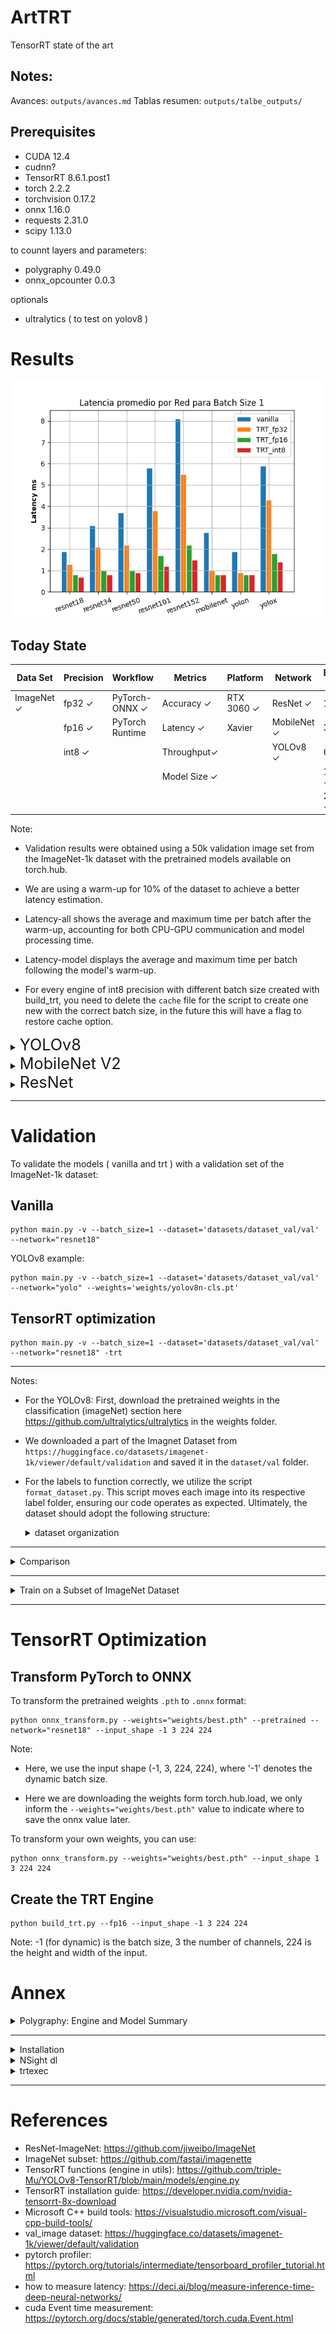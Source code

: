 # ArtTRT
TensorRT state of the art

## Notes:

Avances: `outputs/avances.md`
Tablas resumen: `outputs/talbe_outputs/`

## Prerequisites

* CUDA 12.4
* cudnn?
* TensorRT 8.6.1.post1
* torch 2.2.2
* torchvision 0.17.2
* onnx 1.16.0
* requests 2.31.0
* scipy 1.13.0

to counnt layers and parameters:

* polygraphy 0.49.0
* onnx_opcounter 0.0.3

optionals

* ultralytics ( to test on yolov8 )

# Results

![Device part.](/outputs/img_readme/inference_time_bar_all.png)

## Today State

| Data Set           | Precision    | Workflow             | Metrics            | Platform          | Network           | Batch Size |
|--------------------|--------------|----------------------|--------------------|-------------------|-------------------|------------|
| ImageNet &#x2713;  | fp32 &#x2713;| PyTorch-ONNX &#x2713;| Accuracy &#x2713;  | RTX 3060 &#x2713; | ResNet &#x2713;   | 1 &#x2713; |
|                    | fp16 &#x2713;| PyTorch Runtime      | Latency  &#x2713;  | Xavier            | MobileNet &#x2713;|32  &#x2713;|
|                    | int8 &#x2713;|                      | Throughput&#x2713; |                   | YOLOv8 &#x2713;   | 64 &#x2713;|
|                    |              |                      | Model Size &#x2713;|                   |                   |128 &#x2713;|
|                    |              |                      |                    |                   |                   |256 &#x2713;|

Note: 

* Validation results were obtained using a 50k validation image set from the ImageNet-1k dataset with the pretrained models available on torch.hub.

* We are using a warm-up for 10% of the dataset to achieve a better latency estimation.

* Latency-all shows the average and maximum time per batch after the warm-up, accounting for both CPU-GPU communication and model processing time.

* Latency-model displays the average and maximum time per batch following the model's warm-up.

* For every engine of int8 precision with different batch size created with build_trt, you need to delete the `cache` file for the script to create one new with the correct batch size, in the future this will have a flag to restore cache option.

<details><summary><span style="font-size:1.8em;">YOLOv8</span></summary>

### Reference results
Results from the ultralyric github page https://github.com/ultralytics/ultralytics

<details><summary> YOLOv8n-cls </summary>

### Batch Size 1

|  Model          |Latency-all (ms)|Latency-model (ms)|size (MB)  | accuracy (Prec@1) (%)|accuracy (Prec@5) (%)| # layers  | # parameters|
|-----------------|----------------|------------------|-----------|----------------------|---------------------|-----------|-------------|
| Vanilla         |   1.9 / 10.2   |  1.5 / 9.7       | 5.3       | 65.96                | 86.55               | 332       | 2715880     |
| TRT fp32        |     0.9 / 2.6  |  0.5 / 1.7       | 12.8      | 65.96                | 86.56               |81         | 2711472     |
| TRT fp16        |    0.8 / 5.3   |  0.4 / 4.8       |   6.2     | 65.96                | 86.55               |59         | 2711472     |
| TRT int8        |    0.8 / 3.3   |  0.3 / 2.7       | 5.3       | 63.38                | 84.63               |51         | 2711472     |

</details>


<details><summary> YOLOv8x-cls </summary>

### Batch Size 1

|  Model          |Latency-all (ms)|Latency-model (ms)|size (MB)  | accuracy (Prec@1) (%)|accuracy (Prec@5) (%)|
|-----------------|----------------|------------------|-----------|----------------------|---------------------|
| Vanilla         |   5.9 / 13.4   |  5.5 / 12.1      | 109.7     | 78.66                | 94.29               |
| TRT fp32        |    4.3 / 9.2   |  3.9 / 7.0       | 264.0     | 78.65                | 94.28               |
| TRT fp16        |   1.8 / 3.8    |  1.3 / 2.6       | 111.7     | 78.66                | 94.29               |
| TRT int8        |     1.4 / 4.7  |  1.0 / 4.2       | 59.6      | 77.38                | 93.70               |

</details>

</details>

<details><summary><span style="font-size:1.8em;">MobileNet V2</span></summary>

### Batch Size 1

|  Model          |Latency-all (ms)|Latency-model (ms)|size (MB)  | accuracy (Prec@1) (%)|accuracy (Prec@5) (%)|
|-----------------|----------------|------------------|-----------|----------------------|---------------------|
| Vanilla         |   2.8 / 11.5   |   2.3 / 11.0     | 13.6      | 72.02                | 90.63               |
| TRT fp32        |    1.0 / 2.5   |  0.5 / 1.6       | 14.1      | 72.02                | 90.62               |
| TRT fp16        |    0.8 / 4.1   |  0.4 / 3.6       | 8.5       | 71.99                | 90.62               |
| TRT int8        |    0.8 / 2.2   |  0.4 / 1.7       | 5.9       | 71.44                | 90.38               |

</details>

<details><summary><span style="font-size:1.8em;">ResNet</span></summary>

<details><summary> ResNet18 </summary>

### Inference Throughput
![Throughput stats.](/outputs/img_readme/inference_throughput_vs_batch_size_resnet18.png)


### GPU memory usage and SM Utilization over time
256 Vanilla            |  256 fp16 TRT
:-------------------------:|:-------------------------:
![](/outputs/img_readme/gpu_metrics_resnet18_256_vanilla.png)|![](/outputs/img_readme/gpu_metrics_resnet18_256_trt.png)


<details><summary>  Comparisons of ResNet18 Vanilla vs TRT Results </summary> 

* With relative tolearance of 1e-3 over 5k random inputs

| Vanilla VS | equality (%) |
|------------|--------------|
| TRT fp32   | 71.09        |
| TRT fp16   | 20.73        |
| TRT int8   |  1.12        |

*  TOP 10 MAE Error and disagriment % Comparison (over 5k examples)

|  Rank  | MAE / Disg  fp32 | MAE / Disg  fp16 | MAE / Disg  int8 |
|--------|------------------|------------------|------------------|
|      1 | 0.0017 / 0.06    | 0.0089 / 0.32    | 0.1062 / 6.18    |
|      2 | 0.0008 / 0.46    | 0.0043 / 1.94    | 0.0933 / 29.50   |
|      3 | 0.0011 / 0.72    | 0.0046 / 3.30    | 0.0899 / 48.56   |
|      4 | 0.0011 / 0.50    | 0.0045 / 2.96    | 0.0821 / 50.18   |
|      5 | 0.0012 / 0.24    | 0.0048 / 1.62    | 0.0811 / 37.58   |
|      6 | 0.0012 / 0.44    | 0.0044 / 2.40    | 0.0774 / 35.06   |
|      7 | 0.0012 / 0.90    | 0.0042 / 4.90    | 0.0742 / 53.38   |
|      8 | 0.0012 / 1.26    | 0.0043 / 5.98    | 0.0727 / 60.18   |
|      9 | 0.0014 / 1.26    | 0.0045 / 6.72    | 0.0738 / 62.36   |
|     10 | 0.0015 / 1.30    | 0.0047 / 7.58    | 0.0734 / 64.96   |


</details>

### Batch Size 1

|  Model          |Latency-all (ms)|Latency-model (ms)|size (MB)  | accuracy (Prec@1) (%)|accuracy (Prec@5) (%)| # layers | # parameters |
|-----------------|----------------|------------------|-----------|----------------------|---------------------|----------|--------------|
| Vanilla         |     1.9 / 11.8 |  1.5 / 10.4      | 44.7      | 69.76                | 89.08               |53        |11684712      |
| TRT fp32        |     1.3 / 4.7  |  0.9 / 4.2       | 67.9      | 69.76                | 89.08               |28        |11678912      |
| TRT fp16        |  0.8 / 27.9    |  0.4 / 27.5      | 25.0      | 69.77                | 89.09               |27        |11678912      |
| TRT int8        |   0.7 / 9.4    |  0.3 / 8.8       | 13.3      | 69.56                | 88.91               |25        |11669504      |

### Batch Size 32

|  Model          |Latency-all (ms)|Latency-model (ms)|size (MB)  | accuracy (Prec@1) (%)|accuracy (Prec@5) (%)|
|-----------------|----------------|------------------|-----------|----------------------|---------------------|
| Vanilla         | 26.0 / 38.0    | 19.3 / 26.1      | 44.7      | 69.77                | 89.09               |
| TRT fp32        | 19.1 / 55.0    | 12.4 / 46.6      | 46.1      | 69.76                | 89.09               |
| TRT fp16        | 10.7 / 13.7    |  4.1 / 5.1       | 23.8      | 69.78                | 89.07               |
| TRT int8        |  8.3 / 10.1    |  1.8 / 2.5       | 12.5      | 69.51                | 88.98               |

### Batch Size 64

|  Model          |Latency-all (ms)|Latency-model (ms)|size (MB)  | accuracy (Prec@1) (%)|accuracy (Prec@5) (%)|
|-----------------|----------------|------------------|-----------|----------------------|---------------------|
| Vanilla         | 48.1 / 52.5    | 35.3 / 40.0      | 44.7      | 69.77                | 89.08               |
| TRT fp32        | 34.8 / 42.1    | 22.0 / 29.5      | 46.1      | 69.76                | 89.09               |
| TRT fp16        | 20.3 / 22.7    |  7.6 / 9.5       | 23.8      | 69.78                | 89.07               |
| TT int8         | 15.8 / 20.0    |  3.2 / 4.5       | 12.4      | 69.60                | 88.99               |

### Batch Size 128

|  Model          |Latency-all (ms)|Latency-model (ms)|size (MB)  | accuracy (Prec@1) (%)|accuracy (Prec@5) (%)|
|-----------------|----------------|------------------|-----------|----------------------|---------------------|
| Vanilla         | 89.2 / 94.0    | 64.5 / 69.7      | 44.7      | 69.80                | 89.10               |
| TRT fp32        | 66.9 / 70.5    | 41.9 / 43.9      | 46.1      | 69.79                | 89.11               |
| TRT fp16        | 38.3 / 40.9    | 13.6 / 15.6      | 23.8      | 69.81                | 89.09               |
| TRT int8        | 30.3 / 32.1    |  5.8 / 6.2       | 12.4      | 69.56                | 89.04               |

### Batch Size 256

|  Model          |Latency-all (ms)|Latency-model (ms)|size (MB)  | accuracy (Prec@1) (%)|accuracy (Prec@5) (%)|
|-----------------|----------------|------------------|-----------|----------------------|---------------------|
| Vanilla         | 177.5 / 181.6  | 128.5 / 133.0    | 44.7      | 69.80                | 89.10               |
| TRT fp32        | 133.2 / 135.7  | 84.3 / 86.1      | 46.1      | 69.79                | 89.11               |
| TRT fp16        | 75.7 / 79.0    | 26.0 / 27.5      | 23.8      | 69.81                | 89.09               |

</details>

<details><summary> ResNet34 </summary>

### Batch Size 1

|  Model          |Latency-all (ms)|Latency-model (ms)|size (MB)  | accuracy (Prec@1) (%)|accuracy (Prec@5) (%)|
|-----------------|----------------|------------------|-----------|----------------------|---------------------|
| Vanilla         |    3.1 / 7.2   |  2.1 / 6.3       |87.3       |73.29                 |91.52                |
| TRT fp32        |    2.1 / 7.5   |  1.7 / 3.5       |134.5      |73.29                 |91.52                |
| TRT fp16        |    1.0 / 3.9   |  0.6 / 3.3       |46.5       |73.30                 |91.54                |
| TRT int8        |    0.8 / 6.6   |  0.4 / 6.0       |24.4       |73.23                 |91.40                |

</details>

<details><summary> ResNet50 </summary>

### Inference Throughput
![Device part.](/outputs/img_readme/inference_throughput_vs_batch_size_resnet50.png)

### GPU memory usage and SM Utilization over time
256 Vanilla            |  256 fp16 TRT
:-------------------------:|:-------------------------:
![](/outputs/img_readme/gpu_metrics_resnet50_256_vanilla.png)|![](/outputs/img_readme/gpu_metrics_resnet50_256_trt.png)

<details><summary>  Comparisons of ResNet50 Vanilla vs TRT Results </summary> 

* With relative tolearance of 1e-3 over 5k random inputs

| Vanilla VS | equality (%) |
|------------|--------------|
| TRT fp32 | 28.56 |
| TRT fp16 | 26.34 |
| TRT int8 | 0.08 |

*  TOP 10 MAE Error and disagriment % Comparison (over 5k examples)

|  Rank  | MAE / Disg  fp32 | MAE / Disg  fp16 | MAE / Disg  int8 |
|--------|------------------|------------------|------------------|
|      1 | 0.0045 / 0.02    | 0.0040 / 0.00    | 0.8008 / 99.86   |
|      2 | 0.0026 / 1.10    | 0.0036 / 1.82    | 1.1365 / 72.62   |
|      3 | 0.0028 / 1.88    | 0.0039 / 2.36    | 0.8114 / 91.20   |
|      4 | 0.0043 / 1.90    | 0.0038 / 1.26    | 0.8880 / 99.94   |
|      5 | 0.0043 / 3.04    | 0.0037 / 2.30    | 1.0260 / 99.02   |
|      6 | 0.0037 / 4.76    | 0.0035 / 3.96    | 1.0319 / 94.86   |
|      7 | 0.0038 / 5.44    | 0.0036 / 5.00    | 1.0555 / 94.26   |
|      8 | 0.0035 / 3.58    | 0.0035 / 3.68    | 1.0912 / 92.94   |
|      9 | 0.0030 / 3.32    | 0.0036 / 3.44    | 1.1738 / 97.36   |
|     10 | 0.0026 / 3.92    | 0.0037 / 3.96    | 1.1026 / 98.68   |

</details>

### Batch Size 1

|  Model          |Latency-all (ms)|Latency-model (ms)|size (MB)  | accuracy (Prec@1) (%)|accuracy (Prec@5) (%)| #layers | #parameters |
|-----------------|----------------|------------------|-----------|----------------------|---------------------|---------|-------------|
| Vanilla         |   3.7 / 16.7   |  2.8 / 16.3      |102.5      |80.34                 |95.12                |126      | 25530472    |
| TRT fp32        |   2.2 / 4.2    |  1.9 / 3.8       |113.2      |80.34                 |95.13                |79       | 25502912    |
| TRT fp16        |   1.0 / 1.1    |  0.8 / 3.1       |53.2       |80.34                 |95.13                |60       | 25502912    |
| TRT int8        |  0.9 / 2.3     |  0.5 / 1.8       |29.3       |78.57                 |94.94                |58       | 25493504    |

### Batch Size 32

|  Model          |Latency-all (ms)|Latency-model (ms)|size (MB)  | accuracy (Prec@1) (%)|accuracy (Prec@5) (%)|
|-----------------|----------------|------------------|-----------|----------------------|---------------------|
| Vanilla         | 62.1 / 83.2    | 55.7 / 76.6      | 97.8      | 80.35                | 95.13               |
| TRT fp32        | 34.3 / 44.1    | 27.7 / 36.3      | 99.7      | 80.35                | 95.13               |
| TRT fp16        | 17.2 / 29.1    | 10.4 / 14.3      | 51.0      | 80.38                | 95.14               |
| TRT int8        | 11.6 / 15.4    |  4.8 / 7.0       | 27.1      | 78.58                | 94.96               |

### Batch Size 64

|  Model          |Latency-all (ms)|Latency-model (ms)|size (MB)  | accuracy (Prec@1) (%)|accuracy (Prec@5) (%)|
|-----------------|----------------|------------------|-----------|----------------------|---------------------|
| Vanilla         | 123.7 / 164.0  | 110.8 / 150.1    | 97.8      | 80.35                | 95.13               |
| TRT fp32        | 67.0 / 81.0    | 54.1 / 66.0      | 99.7      | 80.35                | 95.13               |
| TRT fp16        | 32.5 / 43.7    | 19.4 / 25.8      | 51.0      | 80.38                | 95.14               |
| TRT int8        | 21.4 / 33.8    |  8.6 / 12.2      | 27.1      | 78.61                | 94.98               |

### Batch Size 128

|  Model          |Latency-all (ms)|Latency-model (ms)|size (MB)  | accuracy (Prec@1) (%)|accuracy (Prec@5) (%)|
|-----------------|----------------|------------------|-----------|----------------------|---------------------|
| Vanilla         | 240.4 / 313.7  | 215.7 / 288.9    | 97.8      | 80.39                | 95.13               |
| TRT fp32        | 123.9 / 158.9  | 99.1 / 132.0     | 99.7      | 80.39                | 95.13               |
| TRT fp16        | 61.7 / 81.5    | 36.1 / 49.3      | 51.0      | 80.42                | 95.14               |

### Batch Size 256

|  Model          |Latency-all (ms)|Latency-model (ms)|size (MB)  | accuracy (Prec@1) (%)|accuracy (Prec@5) (%)|
|-----------------|----------------|------------------|-----------|----------------------|---------------------|
| Vanilla         | 475.9 / 558.8  | 426.3 / 508.3    | 97.8      | 80.39                | 95.13               |
| TRT fp32        | 250.4 / 269.7  | 199.9 / 218.3    | 99.7      | 80.39                | 95.13               |
| TRT fp32        | 120.5 / 135.4  | 70.8 / 83.4      | 51.0      | 80.42                | 95.14               |


</details>

<details><summary> ResNet101 </summary> 

### Batch Size 1

|  Model          |Latency-all (ms)|Latency-model (ms)|size (MB)  | accuracy (Prec@1) (%)|accuracy (Prec@5) (%)|
|-----------------|----------------|------------------|-----------|----------------------|---------------------|
| Vanilla         |   5.8 / 15.2   |  4.3 / 14.3      |178.8      |81.67                 |95.65                |
| TRT fp32        |   3.8 / 8.8    |  3.5 / 8.4       |220.5      |81.67                 |95.66                |
| TRT fp16        |   1.7 / 7.1    |  1.3 / 3.1       |91.1       |81.65                 |95.66                |
| TRT int8        |   1.2 / 8.6    |  0.9 / 7.8       |49.0       |79.89                 |95.59                |

</details>

<details><summary>ResNet152</summary>

### Inference Throughput
![Device part.](/outputs/img_readme/inference_throughput_vs_batch_size_resnet152.png)

### GPU memory usage and SM Utilization over time
256 Vanilla            |  256 fp16 TRT
:-------------------------:|:-------------------------:
![](/outputs/img_readme/gpu_metrics_resnet152_256_vanilla.png)|![](/outputs/img_readme/gpu_metrics_resnet152_256_trt.png)


<details><summary>  Comparisons of ResNet152 Vanilla vs TRT Results </summary> 

* With relative tolearance of 1e-3 over 5k random inputs

| Vanilla VS | equality (%) |
|------------|--------------|
| TRT fp32 | 48.79 |
| TRT fp16 | 20.69 |
| TRT int8 | 0.13 |

*  TOP 10 MAE Error Comparison (over 5k examples)

|  Rank  | MAE / Disg  fp32 | MAE / Disg  fp16 | MAE / Disg  int8 |
|--------|------------------|------------------|------------------|
|      1 | 0.0017 / 0.62    | 0.0052 / 3.26    | 1.2601 / 50.56   |
|      2 | 0.0017 / 1.14    | 0.0052 / 4.28    | 1.4691 / 50.94   |
|      3 | 0.0025 / 0.54    | 0.0070 / 1.24    | 1.6041 / 39.00   |
|      4 | 0.0021 / 0.88    | 0.0044 / 2.52    | 1.2059 / 77.54   |
|      5 | 0.0021 / 1.40    | 0.0042 / 3.98    | 1.2333 / 76.00   |
|      6 | 0.0020 / 1.22    | 0.0040 / 3.30    | 1.1825 / 83.14   |
|      7 | 0.0021 / 1.26    | 0.0041 / 3.24    | 1.1236 / 77.52   |
|      8 | 0.0016 / 1.60    | 0.0038 / 3.76    | 1.1334 / 92.12   |
|      9 | 0.0014 / 1.90    | 0.0036 / 4.94    | 1.1734 / 97.06   |
|     10 | 0.0013 / 1.46    | 0.0035 / 5.18    | 1.1071 / 98.18   |

* TOP 10 output example comparison:

|  Rank           |Vanilla Score   | Vanilla Label    |TRT fp32 Score  |TRT fp32 label |
|-----------------|----------------|------------------|----------------|---------------|
| 1               |    5.16475     |  92              |5.16393         |92             |
| 2               |    5.12132     |  892             |5.11767         |892            |
| 3               |    4.94796     |  21              |4.94968         |21             |
| 4               |    4.21629     |  679             |4.21605         |679            |
| 5               |    3.97607     |  128             |3.97772         |128            |
| 6               |    3.93793     |  127             |3.94031         |127            |
| 7               |    3.88538     |  812             |3.8876          |23             |
| 8               |    3.88403     |  23              |3.88676         |812            |
| 9               |    3.71139     |  22              |3.71399         |22             |
| 10              |    3.64397     |  16              |3.64568         |16             |

</details>

## Validation results

### Batch Size 1

|  Model          |Latency-all (ms)|Latency-model (ms)|size (MB)  | accuracy (Prec@1) (%)|accuracy (Prec@5) (%)|
|-----------------|----------------|------------------|-----------|----------------------|---------------------|
| Vanilla         |    8.1 / 16.3  |  6.0 / 15.9      |241.7      |82.34                 |95.92                |
| TRT fp32-dynamic|    13.2 / 19.7 |  12.9 / 19.2     |243.3      |82.34                 |95.92                |
| TRT fp32-static |    5.5 / 10.0  |  5.1 / 9.5       |243.3      |82.34                 |95.92                |
| TRT fp16-dynamic|    7.1 / 13.2  |  6.8 / 11.6      |123.0      |82.31                 |95.91                |
| TRT fp16-static |    2.2 / 8.6   |  1.8 / 8.1       |122.6      |82.32                 |95.90                |
| TRT int8-static |    1.5 / 4.3   |  1.2 / 3.9       |65.5       |79.99                 |95.74                |

Note: 

* Here, we compare the dynamic batch engine with the static batch engine. As the dynamic batch engine is optimized for a batch size of 256, it is not optimal for this example.

* For all subsequent experiments, we utilize a dynamic batch size for every engine except the int8 ones.

### Batch Size 1 - sync

|  Model          |Latency-all (ms)|Latency-model (ms)|size (MB)  | accuracy (Prec@1) (%)|accuracy (Prec@5) (%)|
|-----------------|----------------|------------------|-----------|----------------------|---------------------|
| Vanilla         |  9.3 / 13.6    |  8.8 / 13.0      | 230.5     | 82.34                | 95.92               |
| TRT fp32       |  5.7 / 9.7  |  5.2 / 9.0  | 293.2   | 82.34                | 95.92               |
| TRT fp16       |  2.2 / 3.4  |  1.8 / 2.5  | 116.8   | 82.34                | 95.91               |
| TRT int8       |  1.6 / 5.8  |  1.2 / 5.3  | 62.2    | 79.99                | 95.74               |

### Batch Size 32 

|  Model      |Latency-all (ms)|Latency-model (ms)| size (MB) | accuracy (Prec@1) (%)|accuracy (Prec@5) (%)|
|-------------|----------------|------------------|-----------|----------------------|---------------------|
| Vanilla     | 141 / 181      |  6.3 / 12.3      |241.7      |82.34                 |95.93                |
| TRT fp32    | 75.6 / 96.2    |   69.3 / 89.8    |243.3      |82.34                 |95.92                |
| TRT fp16    | 30.6 / 55.1    | 24.2 / 48.8      |123.0      |82.32                 |95.91                |
| TRT int8    | 18.1 / 36.4    |  11.6 / 25.0     |64.6       |80.01                 |95.79                |

### Batch Size 32 - sync

|  Model          |Latency-all (ms)|Latency-model (ms)|size (MB)  | accuracy (Prec@1) (%)|accuracy (Prec@5) (%)|
|-----------------|----------------|------------------|-----------|----------------------|---------------------|
| Vanilla         | 161.5 / 185.2  | 154.9 / 177.9    | 230.5     | 82.35                | 95.93               |
| resnet152       | 73.6 / 84.5 | 67.2 / 78.1 | 231.2   | 82.34                | 95.92               |
| TRT fp16        | 33.2 / 46.0    | 26.4 / 34.1      | 117.7     | 82.34                | 95.90               |

### Batch Size 64

|  Model      |Latency-all (ms)|Latency-model (ms)|size (MB) | accuracy (Prec@1) (%)|accuracy (Prec@5) (%)|
|-------------|----------------|------------------|-----------|----------------------|---------------------|
| Vanilla     | 283  / 355     |  6.3 / 11.1      |241.7      |82.34                 |95.93                |
| TRT fp32    |135.2 / 161.4   |  122.9 / 149.1   |243.3      |82.34                 |95.92                |
| TRT fp16    | 59.4 / 83.4    |  46.8 / 65.3     |123.0      |82.32                 |95.91                |

* Note: Unable to create a static batch size int8 engine due to the following error:

    torch.cuda.OutOfMemoryError: CUDA out of memory. Tried to allocate 14.00 MiB. GPU 0 has a total capacty of 11.75 GiB of which 52.00 MiB is free. Including non-PyTorch memory, this process has 11.02 GiB memory in use. Of the allocated memory 9.60 GiB is allocated by PyTorch, and 310.22 MiB is reserved by PyTorch but unallocated. If reserved but unallocated memory is large try setting max_split_size_mb to avoid fragmentation.  See documentation for Memory Management and PYTORCH_CUDA_ALLOC_CONF

* Another reason to use a dynamic batch size is to avoid that error.

### Batch Size 64 - sync

|  Model          |Latency-all (ms)|Latency-model (ms)|size (MB)  | accuracy (Prec@1) (%)|accuracy (Prec@5) (%)|
|-----------------|----------------|------------------|-----------|----------------------|---------------------|
| Vanilla       | 297.8 / 335.1 | 285.1 / 322.2 | 230.5   | 82.35                | 95.93               |
| TRT fp32       | 136.3 / 163.5 | 123.9 / 150.9 | 231.2   | 82.34                | 95.92               |
| TRT fp16        | 60.3 / 74.4    | 47.4 / 60.6      | 117.7     | 82.34                | 95.90               |

### Batch Size 128

|  Model      |Latency-all (ms)|Latency-model (ms)| size (MB) | accuracy (Prec@1) (%)|accuracy (Prec@5) (%)|
|-------------|----------------|------------------|-----------|----------------------|---------------------|
| Vanilla     | 555.1 / 620    |  6.0 / 9.5       |241.7      |82.39                 |95.93                |
| TRT fp32    | 269.3 / 336.2  |  244.9 / 311.7   |243.3      |82.38                 |95.93                |
| TRT fp16    | 108.3 / 127.8  |   83.4 / 100.0   |123.0      |82.36                 |95.91                |

### Batch Size 128 - sync

|  Model          |Latency-all (ms)|Latency-model (ms)|size (MB)  | accuracy (Prec@1) (%)|accuracy (Prec@5) (%)|
|-----------------|----------------|------------------|-----------|----------------------|---------------------|
| Vanilla         | 530.7 / 623.1  | 506.3 / 598.5    | 230.5     | 82.39                | 95.93               |
| TRT fp32        | 267.9 / 325.2 | 243.5 / 300.6 | 231.2   | 82.38                | 95.92               |
| TRT fp16        | 113.6 / 130.9  | 88.4 / 103.8     | 117.7     | 82.38                | 95.90               |

### Batch Size 256

|  Model      |Latency-all (ms)|Latency-model (ms)| size (MB) | accuracy (Prec@1) (%)|accuracy (Prec@5) (%)|
|-------------|----------------|------------------|-----------|----------------------|---------------------|
| Vanilla     | 1072/1145      |  5.9 / 8.6       |241.7      |82.38                 |95.93                |
| TRT fp32    | 592 / 689      |  543 / 641       |243.3      |82.38                 |95.92                |
| TRT fp16    | 215.2 / 258.3  |  165.7 / 208.3   |123.0      |82.36                 |95.91                |

### Batch Size 256 - sync

|  Model      |Latency-all (ms)|Latency-model (ms)| size (MB) | accuracy (Prec@1) (%)|accuracy (Prec@5) (%)|
|-------------|----------------|------------------|-----------|----------------------|---------------------|
| Vanilla     | 1068.7 / 1229.6| 1020.1 / 1179.9  | 230.5     | 82.38                | 95.93               |
| TRT fp32    | 593.7 / 693.7  |  541.2 / 643.2   | 231.8     |82.38                 |95.92                |
| TRT fp16    | 244.0 / 294.6  | 193.4 / 235.6    | 117.7     | 82.38                | 95.90               |

</details>

</details>

---
# Validation

To validate the models ( vanilla and trt ) with a validation set of the ImageNet-1k dataset:

## Vanilla

```
python main.py -v --batch_size=1 --dataset='datasets/dataset_val/val' --network="resnet18"
```

YOLOv8 example:

```
python main.py -v --batch_size=1 --dataset='datasets/dataset_val/val' --network="yolo" --weights='weights/yolov8n-cls.pt'
```

## TensorRT optimization
```
python main.py -v --batch_size=1 --dataset='datasets/dataset_val/val' --network="resnet18" -trt
```

---
Notes:

* For the YOLOv8: First, download the pretrained weights in the classification (imageNet) section here https://github.com/ultralytics/ultralytics in the weights folder.

* We downloaded a part of the Imagnet Dataset from `https://huggingface.co/datasets/imagenet-1k/viewer/default/validation` and saved it in the `dataset/val` folder. 

* For the labels to function correctly, we utilize the script `format_dataset.py`. This script moves each image into its respective label folder, ensuring our code operates as expected. Ultimately, the dataset should adopt the following structure:

    <details><summary> dataset organization </summary>

    ```
    dataset/val/
    │
    └───n01440764/
        │
        ├── ILSVRC2012_val_00000293_n01440764.JPEG
        │
        ├── ...
    │
    └───nXXXXXXXX/
        │
        ├── ILSVRC2012_val_00000XXX_nXXXXXXXX.JPEG
        │
        ├── ...
    │
    └───...
    ```

    </details>

---

<details><summary> Comparison </summary>

Here we compare the output value of the vanilla model vs the TensorRT optimizated model with the function numpy.isclose() as described in `https://ieeexplore.ieee.org/document/10074837` this paper.

 Note: For better performance, we use torch.isclose(), which performs the same function as the NumPy function.

```
python main.py -trt --compare --batch_size=1 --network="resnet18" -rtol=1e-2
```

To comapre using a validation dataset instead of the random generated inputs, you can use this

Note: Currently, comparing the MAE of the top 5 classes, as the isclose() approach in the paper didn't yield good results.

```
python main.py --batch_size=1 --network="resnet18" -trt -rtol=1e-3 --compare --val_dataset --dataset='val_images/'
```

Note: We use the numpy.isclose() function, which returns True or False based on the following condition:

```
 absolute(a - b) <= (atol + rtol * absolute(b)) 
```

In this equation, a represents the output of the vanilla model, b is the output of the TRT optimized model, atol is the absolute tolerance set to 1e-8, and rtol is the relative tolerance set to 1e-3. For the TRT optimized model with FP32 precision, we observed a non-equal percentage of 6.50% with a rtol of 1e-2. Note that this result may change upone re build of the engine.

</details>

---

<details><summary> Train on a Subset of ImageNet Dataset </summary>

As it is easyer to work with pre trained datasets, I stoped working with this...

## Train Vanilla ResNet18

```
python main_own_trained_model.py --dataset='dataset/' --batch_size='256' --epoch=90 --wd=1e-4 --momentum=0.9 --lr=0.001 --weights='weights/best.pth' -m
```

## Evaluate Vanilla ResNet18

```
python main_own_trained_model.py --dataset='dataset/' --batch_size=256 --evaluate
```

## Evaluate TensorRT ResNet18

```
python main_own_trained_model.py --dataset='dataset/' --batch_size=1 --evaluate --trt --weights='weights/best.engine'
```

</details>

---

# TensorRT Optimization

## Transform PyTorch to ONNX

To transform the pretrained weights `.pth` to `.onnx` format:

```
python onnx_transform.py --weights="weights/best.pth" --pretrained --network="resnet18" --input_shape -1 3 224 224
```

Note: 

* Here, we use the input shape (-1, 3, 224, 224), where '-1' denotes the dynamic batch size.

* Here we are downloading the weights form torch.hub.load, we only inform the `--weights="weights/best.pth"` value to indicate where to save the onnx value later.

To transform your own weights, you can use:

```
python onnx_transform.py --weights="weights/best.pth" --input_shape 1 3 224 224
``` 

## Create the TRT Engine

```
python build_trt.py --fp16 --input_shape -1 3 224 224
```
Note: -1 (for dynamic) is the batch size, 3 the number of channels, 224 is the height and width of the input.

# Annex

<details><summary>  Polygraphy: Engine and Model Summary </summary>

### Installation:

follow `https://github.com/NVIDIA/TensorRT/tree/main/tools/Polygraphy#installation`, or:

inside the env using pip install:

```
pip install colored polygraphy --extra-index-url https://pypi.ngc.nvidia.com
```

### ONNX SUMMARY

In the command line on the proyect dir use:

```
polygraphy inspect model weights/best.onnx --show layers attrs --display-as=trt > onnx_summ.txt
```

### TRT SYMMARY

In the command line on the proyect dir use:

```
polygraphy inspect model weights/best.engine --show layers attrs > trt_summ.txt
```

Note: For less information, just omit the --show layers attrs flag.

## Profile with pytorch 

https://pytorch.org/tutorials/intermediate/tensorboard_profiler_tutorial.html

to use this first do a `pip uninstall tensorboard` then do `pip install torch-tb-profiler`

</details>

---

<details><summary>  Installation </summary>


## TensorRT Installation

### Windows

Follow the installation guide at `https://docs.nvidia.com/deeplearning/tensorrt/install-guide/index.html`.

#### or

TensorRT for Windows can only be installed via ZIP File installation:

* First, install the latest CUDA version for your device. Then, download TensorRT 8.x from this link: `https://developer.nvidia.com/nvidia-tensorrt-8x-download`.

* Unzip the `TensorRT-8.x.x.x.Windows10.x86_64.cuda-x.x.zip` file to the location of your choice. Where:
    * `8.x.x.x` is your TensorRT version
    * `cuda-x.x` is your CUDA version (either 11.8 or 12.0)

* Add the TensorRT library files to your system PATH (add `<installpath>/lib` to your system PATH).

* If you are using an environment like `virtualenv`, make sure to install the pip package located inside the previously installed TensorRT files:

    Install one of the TensorRT Python wheel files from `<installpath>/python` (replace `cp3x` with the desired Python version, for example, `cp310` for Python 3.10):

    ```bash
    python.exe -m pip install tensorrt-*-cp3x-none-win_amd64.whl
    ```

</details>

<details><summary> NSight dl  </summary>

No lo usaremos porque en general, solo sirve para probar y evaluar redes generadas en el mismo programa (tipo, programacion por bloques).

Note; completar esto en el futuro.

</details>

<details><summary> trtexec </summary>

No lo usaremos porque en general, sirve para generar los engine de manrea más user friendly, sin tener que hacer todo el proceso que hacemos con onnx y build, permire hacer benchmarks pero nos quita flexibilidad.

Nota: completar esto en el futuro.

</details>

---

# References

* ResNet-ImageNet: https://github.com/jiweibo/ImageNet
* ImageNet subset: https://github.com/fastai/imagenette
* TensorRT functions (engine in utils): https://github.com/triple-Mu/YOLOv8-TensorRT/blob/main/models/engine.py
* TensorRT installation guide: https://developer.nvidia.com/nvidia-tensorrt-8x-download
* Microsoft C++ build tools: https://visualstudio.microsoft.com/visual-cpp-build-tools/
* val_image dataset: https://huggingface.co/datasets/imagenet-1k/viewer/default/validation
* pytorch profiler: https://pytorch.org/tutorials/intermediate/tensorboard_profiler_tutorial.html
* how to measure latency: https://deci.ai/blog/measure-inference-time-deep-neural-networks/
* cuda Event time measurement: https://pytorch.org/docs/stable/generated/torch.cuda.Event.html